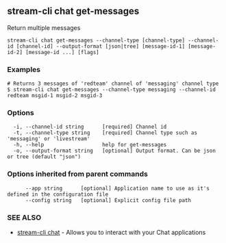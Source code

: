 ## stream-cli chat get-messages

Return multiple messages

```
stream-cli chat get-messages --channel-type [channel-type] --channel-id [channel-id] --output-format [json|tree] [message-id-1] [message-id-2] [message-id ...] [flags]
```

### Examples

```
# Returns 3 messages of 'redteam' channel of 'messaging' channel type
$ stream-cli chat get-messages --channel-type messaging --channel-id redteam msgid-1 msgid-2 msgid-3

```

### Options

```
  -i, --channel-id string      [required] Channel id
  -t, --channel-type string    [required] Channel type such as 'messaging' or 'livestream'
  -h, --help                   help for get-messages
  -o, --output-format string   [optional] Output format. Can be json or tree (default "json")
```

### Options inherited from parent commands

```
      --app string      [optional] Application name to use as it's defined in the configuration file
      --config string   [optional] Explicit config file path
```

### SEE ALSO

* [stream-cli chat](stream-cli_chat.md)	 - Allows you to interact with your Chat applications

